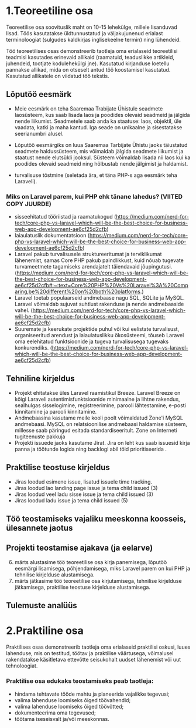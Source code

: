 # 1.Teoreetiline osa
Teoreetilise osa soovituslik maht on 10-15 lehekülge, millele lisanduvad lisad. Töös kasutatakse üldtunnustatud ja väljakujunenud erialast terminoloogiat (sulgudes kaldkirjas inglisekeelne termin) ning lühendeid.

Töö teoreetilises osas demonstreerib taotleja oma erialaseid teoreetilisi teadmisi kasutades erinevaid allikaid (raamatuid, teaduslikke artikleid, juhendeid, tootjate kodulehekülgi jne). Kasutatud kirjanduse loetellu pannakse allikad, mida on otseselt antud töö koostamisel kasutatud. Kasutatud allikatele on viidatud töö tekstis.

## Lõputöö eesmärk
- Meie eesmärk on teha Saaremaa Trabijate Ühistule seadmete laosüsteem, kus saab lisada laos ja poodides olevaid seadmeid ja jälgida nende liikumist. Seadmetele saab anda ka staatuse: laos, objektil, üle vaadata, katki ja maha kantud. Iga seade on unikaalne ja sisestatakse seerianumbri alusel.
- Lõputöö eesmärgiks on luua Saaremaa Tarbijate Ühistu jaoks täiustatud seadmete haldussüsteem, mis võimaldab jälgida seadmete liikumist ja staatust nende elutsükli jooksul. Süsteem võimaldab lisada nii laos kui ka poodides olevaid seadmeid ning hõlbustab nende jälgimist ja haldamist.

- turvalisuse tõstmine (seletada ära, et täna PHP-s aga eesmärk teha Laraveli).


### Miks on Laravel parem, kui PHP ehk tänane lahedus? (VIITED COPY JUURDE)
- sisseehitatud tööriistad ja raamatukogud (https://medium.com/nerd-for-tech/core-php-vs-laravel-which-will-be-the-best-choice-for-business-web-app-development-ae6cf25d2cfb)
- laiaulatuslik dokumentatsioon (https://medium.com/nerd-for-tech/core-php-vs-laravel-which-will-be-the-best-choice-for-business-web-app-development-ae6cf25d2cfb)
- Laravel pakub turvalisusele struktureeritumat ja terviklikumat lähenemist, samas Core PHP pakub paindlikkust, kuid nõuab tugevate turvameetmete tagamiseks arendajatelt täiendavaid jõupingutusi. (https://medium.com/nerd-for-tech/core-php-vs-laravel-which-will-be-the-best-choice-for-business-web-app-development-ae6cf25d2cfb#:~:text=Core%20PHP%20Vs%20Laravel%3A%20Comparing,be%20different%20on%20both%20platforms.)
- Laravel toetab populaarseid andmebaase nagu SQL, SQLite ja MySQL. Laravel võimaldab sujuvat suhtlust rakenduse ja nende andmebaaside vahel. (https://medium.com/nerd-for-tech/core-php-vs-laravel-which-will-be-the-best-choice-for-business-web-app-development-ae6cf25d2cfb)
- Suuremate ja keerukate projektide puhul või kui eelistate turvalisust, organiseeritud arendust ja laiaulatuslikku ökosüsteemi, tõuseb Laravel oma eelehitatud funktsioonide ja tugeva turvalisusega tugevaks konkurendiks. (https://medium.com/nerd-for-tech/core-php-vs-laravel-which-will-be-the-best-choice-for-business-web-app-development-ae6cf25d2cfb)

## Tehniline kirjeldus
- Projekt ehitatakse üles Laravel raamistikul Breeze. Laravel Breeze on kõigi Laraveli autentimisfunktsioonide minimaalne ja lihtne rakendus, sealhulgas sisselogimine, registreerimine, parooli lähtestamine, e-posti kinnitamine ja parooli kinnitamine.
- Andmebaasina kasutame meile kooli poolt võimaldatud Zone'i MySQL andmebaasi. MySQL on relatsioonilise andmebaasi haldamise süsteem, millesse saab päringud esitada standardiseeritult. Zone on Interneti tugiteenuste pakkuja
- Projekti issuede jaoks kasutame Jirat. Jira on leht kus saab issuesid kirja panna ja töötunde logida ning backlogi abil töid prioritiseerida .
  
## Praktilise teostuse kirjeldus
- Jiras loodud esimene issue, lisatud issuele time tracking.
- Jiras loodud lao landing page issue ja tema child issued (3)
- Jiras loodud veel ladu sisse issue ja tema child issued (3)
- Jiras loodud ladu issue ja tema child issued (5)

## Töö teostamiseks vajaliku meeskonna koosseis, ülesannete jaotus

## Projekti teostamise ajakava (ja eelarve)
6. märts alustasime töö teoreetilise osa kirja panemisega, lõputöö eesmärgi lisamisega, põhjendamisega, miks Laravel parem on kui PHP ja tehnilise kirjelduse alustamisega.
7. märts jätkasime töö teoreetilise osa kirjutamisega, tehnilise kirjelduse jätkamisega, praktilise teostuse kirjelduse alustamisega.


## Tulemuste analüüs




# 2.Praktiline osa 
Praktilises osas demonstreerib taotleja oma erialaseid praktilisi oskusi, luues lahenduse, mis on testitud, töötav ja praktilise väärtusega, võimalusel rakendatakse käsitletava ettevõtte seisukohalt uudset lähenemist või uut tehnoloogiat. 

### Praktilise osa edukaks teostamiseks peab taotleja: 
-	hindama tehtavate tööde mahtu ja planeerida vajalikke tegevusi; 
-	valima lahenduse loomiseks õiged töövahendid; 
-	valima lahenduse loomiseks õiged töövõtted; 
-	dokumenteerima oma tegevused; 
-	töötama iseseisvalt ja/või meeskonnas.  
